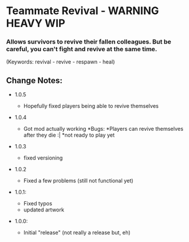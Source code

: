 # Teammate Revival - WARNING HEAVY WIP

### Allows survivors to revive their fallen colleagues. But be careful, you can't fight and revive at the same time. 

(Keywords: revival - revive - respawn - heal)

## Change Notes:

* 1.0.5
    * Hopefully fixed players being able to revive themselves

* 1.0.4
    * Got mod actually working
    *Bugs:
        *Players can revive themselves after they die :|
        *not ready to play yet

* 1.0.3
    * fixed versioning

* 1.0.2
    * Fixed a few problems (still not functional yet)

* 1.0.1:
    * Fixed typos
    * updated artwork

* 1.0.0:
    * Initial "release" (not really a release but, eh)
